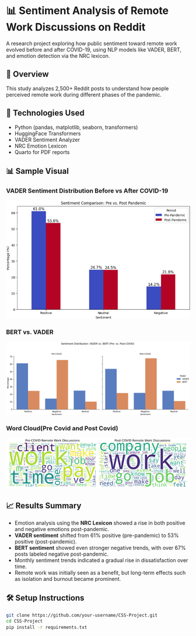 # 📊 Sentiment Analysis of Remote Work Discussions on Reddit

A research project exploring how public sentiment toward remote work evolved before and after COVID-19, using NLP models like VADER, BERT, and emotion detection via the NRC lexicon.

## 🚀 Overview
This study analyzes 2,500+ Reddit posts to understand how people perceived remote work during different phases of the pandemic.

## 🔧 Technologies Used
- Python (pandas, matplotlib, seaborn, transformers)
- HuggingFace Transformers
- VADER Sentiment Analyzer
- NRC Emotion Lexicon
- Quarto for PDF reports

## 📊 Sample Visual

### VADER Sentiment Distribution Before vs After COVID-19
![VADER Sentiment Trends](Figures/vader_sentiment.png)

### BERT vs. VADER
![BERT vs VADER](Figures/vader_vs_bert_sentiment.png)

### Word Cloud(Pre Covid and Post Covid)
![Word Cloud](Figures/word_cloud.png)

## 📈 Results Summary

- Emotion analysis using the **NRC Lexicon** showed a rise in both positive and negative emotions post-pandemic.
- **VADER sentiment** shifted from 61% positive (pre-pandemic) to 53% positive (post-pandemic).
- **BERT sentiment** showed even stronger negative trends, with over 67% posts labeled negative post-pandemic.
- Monthly sentiment trends indicated a gradual rise in dissatisfaction over time.
- Remote work was initially seen as a benefit, but long-term effects such as isolation and burnout became prominent.

## 🛠️ Setup Instructions

```bash
git clone https://github.com/your-username/CSS-Project.git
cd CSS-Project
pip install -r requirements.txt

